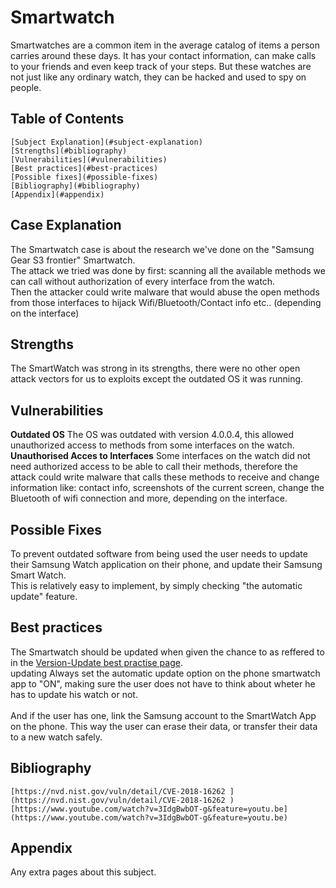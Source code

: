 # Smartwatch
Smartwatches are a common item in the average catalog of items a person carries around these days. It has your contact information, can make calls to your friends and even keep track of your steps.
But these watches are not just like any ordinary watch, they can be hacked and used to spy on people.

## Table of Contents
    [Subject Explanation](#subject-explanation)
    [Strengths](#bibliography)
    [Vulnerabilities](#vulnerabilities)
    [Best practices](#best-practices)
    [Possible fixes](#possible-fixes)
    [Bibliography](#bibliography)
    [Appendix](#appendix)

## Case Explanation
The Smartwatch case is about the research we've done on the "Samsung Gear S3 frontier" Smartwatch.<br />
The attack we tried was done by first: scanning all the available methods we can call without authorization of every interface from the watch.<br />
Then the attacker could write malware that would abuse the open methods from those interfaces to hijack Wifi/Bluetooth/Contact info etc.. (depending on the interface)

## Strengths
The SmartWatch was strong in its strengths, there were no other open attack vectors for us to exploits except the outdated OS it was running.

## Vulnerabilities
**Outdated OS**
The OS was outdated with version 4.0.0.4, this allowed unauthorized access to methods from some interfaces on the watch. <br />
**Unauthorised Acces to Interfaces**
Some interfaces on the watch did not need authorized access to be able to call their methods, therefore the attack could write malware that calls these methods to receive and change information like: contact info, screenshots of the current screen, change the Bluetooth of wifi connection and more, depending on the interface.

## Possible Fixes
To prevent outdated software from being used the user needs to update their Samsung Watch application on their phone, and update their Samsung Smart Watch.<br />
This is relatively easy to implement, by simply checking "the automatic update" feature.<br />

## Best practices
The Smartwatch should be updated when given the chance to as reffered to in the [Version-Update best practise page](https://fontys-intersect.github.io/bestPractises/versionUpdate).<br />                                updating
Always set the automatic update option on the phone smartwatch app to "ON", making sure the user does not have to think about wheter he has to update his watch or not.<br />               
And if the user has one, link the Samsung account to the SmartWatch App on the phone. This way the user can erase their data, or transfer their data to a new watch safely.

## Bibliography
    [https://nvd.nist.gov/vuln/detail/CVE-2018-16262 ](https://nvd.nist.gov/vuln/detail/CVE-2018-16262 )
    [https://www.youtube.com/watch?v=3IdgBwbOT-g&feature=youtu.be](https://www.youtube.com/watch?v=3IdgBwbOT-g&feature=youtu.be)

## Appendix 
Any extra pages about this subject.
